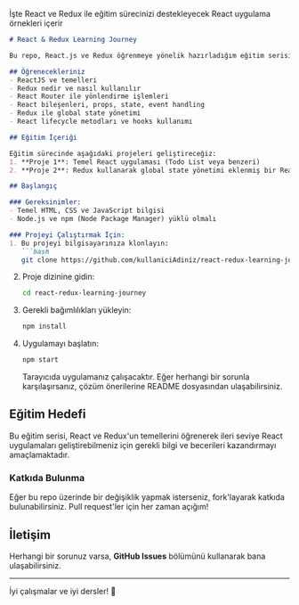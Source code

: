 İşte React ve Redux ile eğitim sürecinizi destekleyecek React uygulama örnekleri içerir

```markdown
# React & Redux Learning Journey

Bu repo, React.js ve Redux öğrenmeye yönelik hazırladığım eğitim serisinin temel projelerini içermektedir. Eğitim serisinde React'ın temelleri, Redux ile durum yönetimi, React Router ile yönlendirme gibi konuları ele alacağım.

## Öğrenecekleriniz 
- ReactJS ve temelleri
- Redux nedir ve nasıl kullanılır
- React Router ile yönlendirme işlemleri
- React bileşenleri, props, state, event handling
- Redux ile global state yönetimi
- React lifecycle metodları ve hooks kullanımı

## Eğitim İçeriği

Eğitim sürecinde aşağıdaki projeleri geliştireceğiz:
1. **Proje 1**: Temel React uygulaması (Todo List veya benzeri)
2. **Proje 2**: Redux kullanarak global state yönetimi eklenmiş bir React uygulaması.

## Başlangıç

### Gereksinimler:
- Temel HTML, CSS ve JavaScript bilgisi
- Node.js ve npm (Node Package Manager) yüklü olmalı

### Projeyi Çalıştırmak İçin:
1. Bu projeyi bilgisayarınıza klonlayın:
   ```bash
   git clone https://github.com/kullaniciAdiniz/react-redux-learning-journey.git
   ```

2. Proje dizinine gidin:
   ```bash
   cd react-redux-learning-journey
   ```

3. Gerekli bağımlılıkları yükleyin:
   ```bash
   npm install
   ```

4. Uygulamayı başlatın:
   ```bash
   npm start
   ```

   Tarayıcıda uygulamanız çalışacaktır. Eğer herhangi bir sorunla karşılaşırsanız, çözüm önerilerine README dosyasından ulaşabilirsiniz.

## Eğitim Hedefi

Bu eğitim serisi, React ve Redux'un temellerini öğrenerek ileri seviye React uygulamaları geliştirebilmeniz için gerekli bilgi ve becerileri kazandırmayı amaçlamaktadır.

### Katkıda Bulunma

Eğer bu repo üzerinde bir değişiklik yapmak isterseniz, fork'layarak katkıda bulunabilirsiniz. Pull request'ler için her zaman açığım!

## İletişim

Herhangi bir sorunuz varsa, **GitHub Issues** bölümünü kullanarak bana ulaşabilirsiniz.

---

İyi çalışmalar ve iyi dersler! 🎉

```
